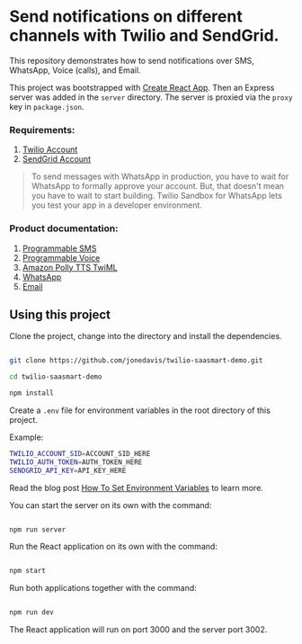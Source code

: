 

# Send notifications on different channels with Twilio and SendGrid.

This repository demonstrates how to send notifications over SMS, WhatsApp, Voice (calls), and Email.

This project was bootstrapped with [Create React App](https://github.com/facebookincubator/create-react-app). Then an Express server was added in the `server` directory. The server is proxied via the `proxy` key in `package.json`.

### Requirements:
1. [Twilio Account](https://www.twilio.com/console)
2. [SendGrid Account](https://www.sendgrid.com)

> To send messages with WhatsApp in production, you have to wait for WhatsApp to formally approve your account. But, that doesn't mean you have to wait to start building. Twilio Sandbox for WhatsApp lets you test your app in a developer environment.

### Product documentation:
1. [Programmable SMS](https://www.twilio.com/docs/sms)
2. [Programmable Voice](https://www.twilio.com/docs/voice)
3. [Amazon Polly TTS TwiML](https://www.twilio.com/docs/voice/twiml/say/text-speech#voices)
4. [WhatsApp](https://www.twilio.com/docs/sms/whatsapp/api)
5. [Email](https://sendgrid.com/docs/for-developers/)

## Using this project
Clone the project, change into the directory and install the dependencies.
```bash

git clone https://github.com/jonedavis/twilio-saasmart-demo.git

cd twilio-saasmart-demo

npm install

```
Create a `.env` file for environment variables in the root directory of this project.

Example:
```bash
TWILIO_ACCOUNT_SID=ACCOUNT_SID_HERE
TWILIO_AUTH_TOKEN=AUTH_TOKEN_HERE
SENDGRID_API_KEY=API_KEY_HERE
```
Read the blog post [How To Set Environment Variables](https://www.twilio.com/blog/2017/01/how-to-set-environment-variables.html) to learn more.

You can start the server on its own with the command:
```bash

npm run server

```
Run the React application on its own with the command:
```bash

npm start
```
Run both applications together with the command:
```bash

npm run dev

```
The React application will run on port 3000 and the server port 3002.
